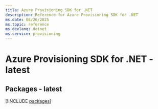 ```yaml
---
title: Azure Provisioning SDK for .NET
description: Reference for Azure Provisioning SDK for .NET
ms.date: 08/26/2025
ms.topic: reference
ms.devlang: dotnet
ms.service: provisioning
---
```

# Azure Provisioning SDK for .NET - latest
## Packages - latest
[!INCLUDE [packages](provisioning-index.md)]
